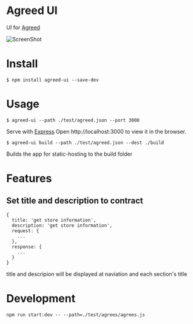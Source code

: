 # Agreed UI

UI for [Agreed](https://www.npmjs.com/package/agreed-core)

![ScreenShot](https://raw.githubusercontent.com/recruit-tech/agreed-ui/master/screenshot.png)

# Install

```
$ npm install agreed-ui --save-dev
```

# Usage

```
$ agreed-ui --path ./test/agreed.json --port 3000
```
Serve with [Express](https://www.npmjs.com/package/express)
Open http://localhost:3000 to view it in the browser.

```
$ agreed-ui build --path ./test/agreed.json --dest ./build
```
Builds the app for static-hosting to the build folder

# Features

## Set title and description to contract

```
{
  title: 'get store information',
  description: 'get store information',
  request: {
    ...
  },
  response: {
    ...
  }
}
```

title and descripion will be displayed at naviation and each section's title

# Development

`npm run start:dev -- --path=./test/agrees/agrees.js `